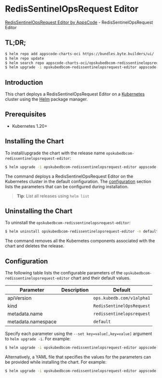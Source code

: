 # RedisSentinelOpsRequest Editor

[RedisSentinelOpsRequest Editor by AppsCode](https://byte.builders) - RedisSentinelOpsRequest Editor

## TL;DR;

```bash
$ helm repo add appscode-charts-oci https://bundles.byte.builders/ui/
$ helm repo update
$ helm search repo appscode-charts-oci/opskubedbcom-redissentinelopsrequest-editor --version=v0.5.0
$ helm upgrade -i opskubedbcom-redissentinelopsrequest-editor appscode-charts-oci/opskubedbcom-redissentinelopsrequest-editor -n default --create-namespace --version=v0.5.0
```

## Introduction

This chart deploys a RedisSentinelOpsRequest Editor on a [Kubernetes](http://kubernetes.io) cluster using the [Helm](https://helm.sh) package manager.

## Prerequisites

- Kubernetes 1.20+

## Installing the Chart

To install/upgrade the chart with the release name `opskubedbcom-redissentinelopsrequest-editor`:

```bash
$ helm upgrade -i opskubedbcom-redissentinelopsrequest-editor appscode-charts-oci/opskubedbcom-redissentinelopsrequest-editor -n default --create-namespace --version=v0.5.0
```

The command deploys a RedisSentinelOpsRequest Editor on the Kubernetes cluster in the default configuration. The [configuration](#configuration) section lists the parameters that can be configured during installation.

> **Tip**: List all releases using `helm list`

## Uninstalling the Chart

To uninstall the `opskubedbcom-redissentinelopsrequest-editor`:

```bash
$ helm uninstall opskubedbcom-redissentinelopsrequest-editor -n default
```

The command removes all the Kubernetes components associated with the chart and deletes the release.

## Configuration

The following table lists the configurable parameters of the `opskubedbcom-redissentinelopsrequest-editor` chart and their default values.

|     Parameter      | Description |               Default                |
|--------------------|-------------|--------------------------------------|
| apiVersion         |             | <code>ops.kubedb.com/v1alpha1</code> |
| kind               |             | <code>RedisSentinelOpsRequest</code> |
| metadata.name      |             | <code>redissentinelopsrequest</code> |
| metadata.namespace |             | <code>default</code>                 |


Specify each parameter using the `--set key=value[,key=value]` argument to `helm upgrade -i`. For example:

```bash
$ helm upgrade -i opskubedbcom-redissentinelopsrequest-editor appscode-charts-oci/opskubedbcom-redissentinelopsrequest-editor -n default --create-namespace --version=v0.5.0 --set apiVersion=ops.kubedb.com/v1alpha1
```

Alternatively, a YAML file that specifies the values for the parameters can be provided while
installing the chart. For example:

```bash
$ helm upgrade -i opskubedbcom-redissentinelopsrequest-editor appscode-charts-oci/opskubedbcom-redissentinelopsrequest-editor -n default --create-namespace --version=v0.5.0 --values values.yaml
```

